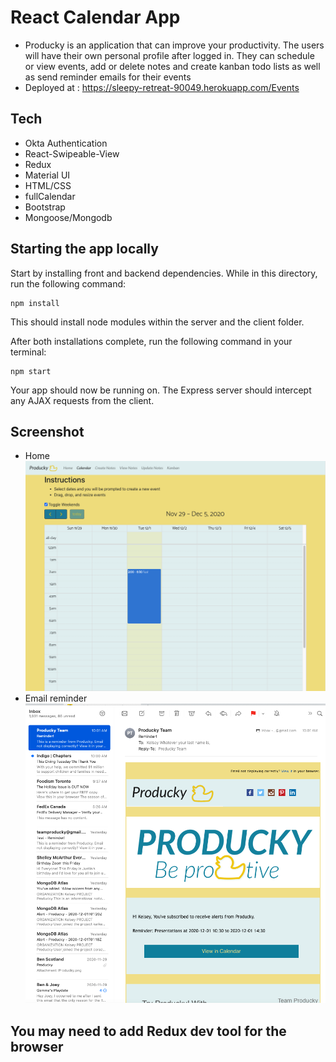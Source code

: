 # React Calendar App

* Producky is an application that can improve your productivity. The users will have their own personal profile after logged in. They can schedule or view events, add or delete notes and create kanban todo lists as well as send reminder emails for their events
* Deployed at : https://sleepy-retreat-90049.herokuapp.com/Events

## Tech
* Okta Authentication
* React-Swipeable-View
* Redux
* Material UI
* HTML/CSS
* fullCalendar
* Bootstrap
* Mongoose/Mongodb

## Starting the app locally

Start by installing front and backend dependencies. While in this directory, run the following command:

```
npm install
```

This should install node modules within the server and the client folder.

After both installations complete, run the following command in your terminal:

```
npm start
```

Your app should now be running on. The Express server should intercept any AJAX requests from the client.
## Screenshot
* Home
![alt text](./Desk.png)
* Email reminder
![alt text](email.png)
## You may need to add Redux dev tool for the browser 
